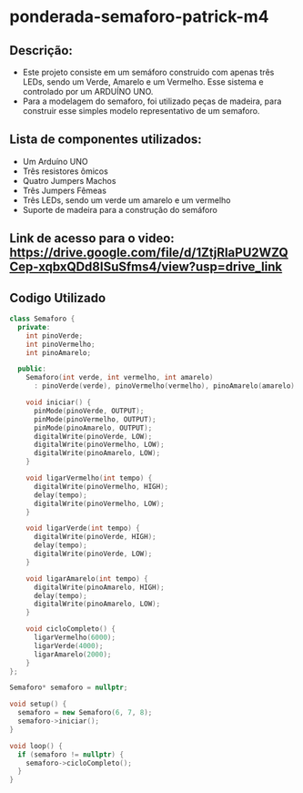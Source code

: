 # ponderada-semaforo-patrick-m4


**Descrição:**
 - 

 - Este projeto consiste em um semáforo construido com apenas três LEDs, sendo um Verde, Amarelo e um Vermelho. Esse sistema e controlado por um ARDUÍNO UNO. 
- Para a modelagem do semaforo, foi utilizado peças de madeira, para construir esse simples modelo representativo de um semaforo.

**Lista de componentes utilizados**:
 - 
 - Um Arduíno UNO
 - Três resistores ômicos
 - Quatro Jumpers Machos
 - Três Jumpers Fêmeas
 - Três LEDs, sendo um verde um amarelo e um vermelho
 - Suporte de madeira para a construção do semáforo

**Link de acesso para o video:** https://drive.google.com/file/d/1ZtjRIaPU2WZQCep-xqbxQDd8ISuSfms4/view?usp=drive_link
- 

## Codigo Utilizado

````c++
class Semaforo {
  private:
    int pinoVerde;
    int pinoVermelho;
    int pinoAmarelo;

  public:
    Semaforo(int verde, int vermelho, int amarelo)
      : pinoVerde(verde), pinoVermelho(vermelho), pinoAmarelo(amarelo) {}

    void iniciar() {
      pinMode(pinoVerde, OUTPUT);
      pinMode(pinoVermelho, OUTPUT);
      pinMode(pinoAmarelo, OUTPUT);
      digitalWrite(pinoVerde, LOW);
      digitalWrite(pinoVermelho, LOW);
      digitalWrite(pinoAmarelo, LOW);
    }

    void ligarVermelho(int tempo) {
      digitalWrite(pinoVermelho, HIGH);
      delay(tempo);
      digitalWrite(pinoVermelho, LOW);
    }

    void ligarVerde(int tempo) {
      digitalWrite(pinoVerde, HIGH);
      delay(tempo);
      digitalWrite(pinoVerde, LOW);
    }

    void ligarAmarelo(int tempo) {
      digitalWrite(pinoAmarelo, HIGH);
      delay(tempo);
      digitalWrite(pinoAmarelo, LOW);
    }

    void cicloCompleto() {
      ligarVermelho(6000);  
      ligarVerde(4000);     
      ligarAmarelo(2000);   
    }
};

Semaforo* semaforo = nullptr;

void setup() {
  semaforo = new Semaforo(6, 7, 8);
  semaforo->iniciar();
}

void loop() {
  if (semaforo != nullptr) {
    semaforo->cicloCompleto();
  }
}


